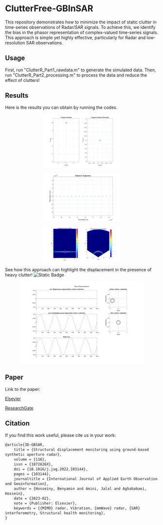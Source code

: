 # ClutterFree-GBInSAR

This repository demonstrates how to minimize the impact of static clutter in time-series observations of Radar/SAR signals. To achieve this, we identify the bias in the phasor representation of complex-valued time-series signals. This approach is simple yet highly effective, particularly for Radar and low-resolution SAR observations.
## Usage
First, run "ClutterR_Part1_rawdata.m" to generate the simulated data.
Then, run "ClutterR_Part2_processing.m" to process the data and reduce the effect of clutters!

## Results

Here is the results you can obtain by running the codes.
<p align="center">
 <img src="results/TargetGeometry.jpg" width=50%>
</p>

<p align="center">
 <img src="results/AntennaGeometry.jpg" width=50%>
</p>

<p align="center">
 <img src="results/FocusedImage.jpg" width=50%>
</p>

See how this approach can highlight the displacement in the presence of heavy clutter! ![Static Badge](https://img.shields.io/badge/COOL%F0%9F%98%8E-blue)

<p align="center">
 <img src="results/ClutterReduction.jpg" width=80%>
</p>

## Paper
Link to the paper: 

[Elsevier](https://www.sciencedirect.com/science/article/pii/S1569843222003326) 

[ResearchGate](https://www.researchgate.net/publication/366313295_Structural_displacement_monitoring_using_ground-based_synthetic_aperture_radar)

## Citation
If you find this work useful, please cite us in your work:
```
@article{3D-GBSAR,
	title = {Structural displacement monitoring using ground-based synthetic aperture radar},
	volume = {116},
	issn = {1872826X},
	doi = {10.1016/j.jag.2022.103144},
	pages = {103144},
	journaltitle = {International Journal of Applied Earth Observation and Geoinformation},
	author = {Hosseiny, Benyamin and Amini, Jalal and Aghababaei, Hossein},
	date = {2023-02},
	note = {Publisher: Elsevier},
	keywords = {{MIMO} radar, Vibration, {mmWave} radar, {SAR} interferometry, Structural health monitoring},
}
```
